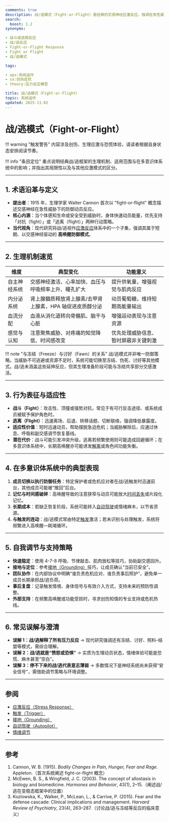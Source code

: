 ```yaml
---
comments: true
description: 战/逃模式（Fight-or-Flight）是经典的交感神经应激反应，强调在急性威胁下的快速动员；本文梳理其历史渊源、生理路径、在多意识体系统中的表现，以及与其他防御策略的区分与调节要点。
search:
  boost: 1.2
synonyms:

- 战斗或逃跑反应
- 战/逃反应
- Fight-or-Flight Response
- Fight or Flight
- 战/逃模式

tags:

- ops:系统运作
- sx:创伤症状
- theory:压力反应模型

title: 战/逃模式（Fight-or-Flight）
topic: 系统运作
updated: 2025-11-02
---
```


# 战/逃模式（Fight-or-Flight）

!!! warning "触发警告"
    内容涉及创伤、生理应激与恐慌体验，请读者根据自身状态安排阅读节奏。

!!! info "条目定位"
    重点说明经典战/逃框架的生理机制、适用范围与在多意识体系统中的影响；并指出其局限性以及与其他应激模式的区分。

---

## 1. 术语沿革与定义

- **提出者**：1915 年，生理学家 Walter Cannon 首次以 "fight-or-flight" 概念描述交感神经在急性威胁下的防御动员反应。
- **核心内涵**：当个体感知生命或安全受到威胁时，身体快速动员能量，优先支持「对抗（fight）」或「逃离（flight）」两种行动策略。
- **当代视角**：现代研究将战/逃视作[应激反应](Stress-Response.md)体系中的一个子集，强调其属于短期、以交感神经驱动的 **高唤醒防御模式**。

---

## 2. 生理机制速览

| 维度 | 典型变化 | 功能意义 |
| --- | --- | --- |
| 自主神经系统 | 交感神经激活、心率加快、血压与呼吸频率上升、瞳孔扩大 | 提升供氧量，增强视觉与肌肉反应 |
| 内分泌系统 | 肾上腺髓质释放肾上腺素/去甲肾上腺素，HPA 轴促进皮质醇分泌 | 动员葡萄糖，维持短期高能量输出 |
| 血流分配 | 血液从消化道转向骨骼肌、脑干与心脏 | 增强运动表现与注意资源 |
| 感觉与认知 | 注意聚焦威胁、对疼痛的知觉降低、时间感改变 | 优先处理威胁信息、暂时屏蔽非关键刺激 |

!!! note "与冻结（Freeze）与讨好（Fawn）的关系"
    战/逃模式并非唯一防御策略。当威胁不可逃避或资源不足时，系统可能切换至冻结、伪死、讨好等其他模式。战/逃未涵盖这些延伸反应，但其生理准备阶段可能与冻结共享部分交感激活。

---

## 3. 行为表征与适应性

- **战斗（Fight）**：攻击性、顶撞或强势对抗，常见于有可行反击途径、或系统成员被赋予保护角色时。
- **逃离（Flight）**：迅速离场、后退、转移话题、切断联络，强调降低暴露度。
- **适应性价值**：短时迅速动员，帮助摆脱急迫危机；当威胁解除后，应通过休息、呼吸和副交感调节恢复基线。
- **潜在代价**：战斗可能引发冲突升级，逃离若频繁使用则可能造成回避循环；在多意识体系统中，长期高唤醒亦可能诱发[解离](Dissociation.md)或角色间功能失衡。

---

## 4. 在多意识体系统中的典型表现

1. **成员切换以执行防御任务**：特定保护者或危机应对者在战/逃触发时迅速前台，其他成员可能被“推回”后台。
2. **记忆与时间感破碎**：高唤醒导致的注意狭窄与动员可能放大[时间丢失](Amnesia.md)或片段化记忆。
3. **长期成本**：若缺乏恢复阶段，系统可能转入[自动驾驶](Autopilot.md)或情绪麻木，以节省资源。
4. **与触发的连动**：战/逃模式常由特定[触发](Trigger.md)激活；若未识别与处理触发，系统将频繁进入高唤醒—耗竭循环。

---

## 5. 自我调节与支持策略

- **快速稳定**：使用 4-7-8 呼吸、节律敲击、肌肉放松等技巧，协助副交感回升。
- **接地与定位**：参考[接地（Grounding）](Grounding.md)技巧，让成员确认“当前已安全”。
- **团队协作**：在内部协议中明确“谁负责危机应对、谁负责事后照护”，避免单一成员长期承担战/逃负荷。
- **事后复盘**：记录触发情境、身体信号与有效介入方式，支持未来的预防性调整。
- **外部支持**：在频繁高唤醒或功能受损时，寻求创伤知情的专业支持或危机热线。

---

## 6. 常见误解与澄清

- **误解 1：战/逃解释了所有压力反应** → 现代研究强调还有冻结、讨好、照料-结盟等模式，需综合理解。
- **误解 2：战/逃就是“愤怒或恐惧”** → 实质为生理动员状态，情绪体验可能是恐慌、麻木甚至“空白”。
- **误解 3：停不下来的战/逃代表意志薄弱** → 多数情况下是神经系统尚未获得“安全信号”，需借助调节策略与环境调整。

---

## 参阅

- [应激反应（Stress Response）](Stress-Response.md)
- [触发（Trigger）](Trigger.md)
- [接地（Grounding）](Grounding.md)
- [自动驾驶（Autopilot）](Autopilot.md)
- [情绪调节](Emotion-Regulation.md)

---

## 参考

1. Cannon, W. B. (1915). *Bodily Changes in Pain, Hunger, Fear and Rage*. Appleton.（首次系统阐述 fight-or-flight 概念）
2. McEwen, B. S., & Wingfield, J. C. (2003). The concept of allostasis in biology and biomedicine. *Hormones and Behavior*, 43(1), 2–15.（阐述战/逃在变稳态框架中的位置）
3. Kozlowska, K., Walker, P., McLean, L., & Carrive, P. (2015). Fear and the defense cascade: Clinical implications and management. *Harvard Review of Psychiatry*, 23(4), 263–287.（讨论战/逃与冻结等反应的临床意义）
